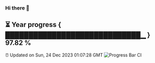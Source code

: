 ### Hi there 👋
⏳ Year progress { █████████████████████████████▁ } 97.82 %
---
⏰ Updated on Sun, 24 Dec 2023 01:07:28 GMT
![Progress Bar CI](https://github.com/liununu/liununu/workflows/Progress%20Bar%20CI/badge.svg)
